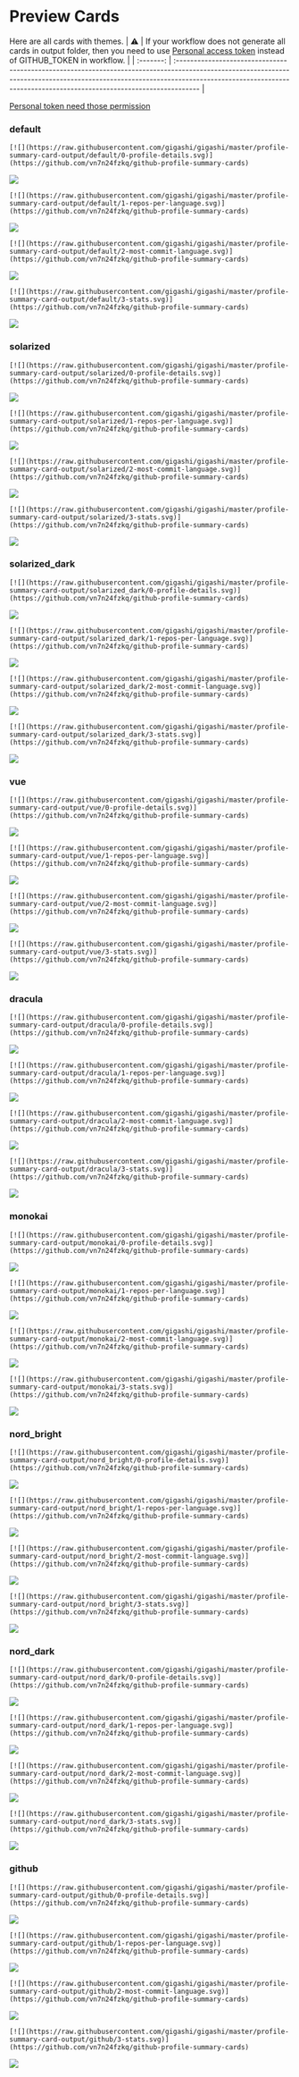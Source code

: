 
# Preview Cards

Here are all cards with themes.
| :warning: | If your workflow does not generate all cards in output folder, then you need to use [Personal access token](https://docs.github.com/en/actions/configuring-and-managing-workflows/creating-and-storing-encrypted-secrets) instead of GITHUB_TOKEN in workflow. |
| :-------: | :------------------------------------------------------------------------------------------------------------------------------------------------------------------------------------------------------------------------------------------------ |

[Personal token need those permission](https://github.com/vn7n24fzkq/github-profile-summary-cards/wiki/Personal-access-token-permissions)


### default


```
[![](https://raw.githubusercontent.com/gigashi/gigashi/master/profile-summary-card-output/default/0-profile-details.svg)](https://github.com/vn7n24fzkq/github-profile-summary-cards)
```
![](https://raw.githubusercontent.com/gigashi/gigashi/master/profile-summary-card-output/default/0-profile-details.svg)


```
[![](https://raw.githubusercontent.com/gigashi/gigashi/master/profile-summary-card-output/default/1-repos-per-language.svg)](https://github.com/vn7n24fzkq/github-profile-summary-cards)
```
![](https://raw.githubusercontent.com/gigashi/gigashi/master/profile-summary-card-output/default/1-repos-per-language.svg)


```
[![](https://raw.githubusercontent.com/gigashi/gigashi/master/profile-summary-card-output/default/2-most-commit-language.svg)](https://github.com/vn7n24fzkq/github-profile-summary-cards)
```
![](https://raw.githubusercontent.com/gigashi/gigashi/master/profile-summary-card-output/default/2-most-commit-language.svg)


```
[![](https://raw.githubusercontent.com/gigashi/gigashi/master/profile-summary-card-output/default/3-stats.svg)](https://github.com/vn7n24fzkq/github-profile-summary-cards)
```
![](https://raw.githubusercontent.com/gigashi/gigashi/master/profile-summary-card-output/default/3-stats.svg)


### solarized


```
[![](https://raw.githubusercontent.com/gigashi/gigashi/master/profile-summary-card-output/solarized/0-profile-details.svg)](https://github.com/vn7n24fzkq/github-profile-summary-cards)
```
![](https://raw.githubusercontent.com/gigashi/gigashi/master/profile-summary-card-output/solarized/0-profile-details.svg)


```
[![](https://raw.githubusercontent.com/gigashi/gigashi/master/profile-summary-card-output/solarized/1-repos-per-language.svg)](https://github.com/vn7n24fzkq/github-profile-summary-cards)
```
![](https://raw.githubusercontent.com/gigashi/gigashi/master/profile-summary-card-output/solarized/1-repos-per-language.svg)


```
[![](https://raw.githubusercontent.com/gigashi/gigashi/master/profile-summary-card-output/solarized/2-most-commit-language.svg)](https://github.com/vn7n24fzkq/github-profile-summary-cards)
```
![](https://raw.githubusercontent.com/gigashi/gigashi/master/profile-summary-card-output/solarized/2-most-commit-language.svg)


```
[![](https://raw.githubusercontent.com/gigashi/gigashi/master/profile-summary-card-output/solarized/3-stats.svg)](https://github.com/vn7n24fzkq/github-profile-summary-cards)
```
![](https://raw.githubusercontent.com/gigashi/gigashi/master/profile-summary-card-output/solarized/3-stats.svg)


### solarized_dark


```
[![](https://raw.githubusercontent.com/gigashi/gigashi/master/profile-summary-card-output/solarized_dark/0-profile-details.svg)](https://github.com/vn7n24fzkq/github-profile-summary-cards)
```
![](https://raw.githubusercontent.com/gigashi/gigashi/master/profile-summary-card-output/solarized_dark/0-profile-details.svg)


```
[![](https://raw.githubusercontent.com/gigashi/gigashi/master/profile-summary-card-output/solarized_dark/1-repos-per-language.svg)](https://github.com/vn7n24fzkq/github-profile-summary-cards)
```
![](https://raw.githubusercontent.com/gigashi/gigashi/master/profile-summary-card-output/solarized_dark/1-repos-per-language.svg)


```
[![](https://raw.githubusercontent.com/gigashi/gigashi/master/profile-summary-card-output/solarized_dark/2-most-commit-language.svg)](https://github.com/vn7n24fzkq/github-profile-summary-cards)
```
![](https://raw.githubusercontent.com/gigashi/gigashi/master/profile-summary-card-output/solarized_dark/2-most-commit-language.svg)


```
[![](https://raw.githubusercontent.com/gigashi/gigashi/master/profile-summary-card-output/solarized_dark/3-stats.svg)](https://github.com/vn7n24fzkq/github-profile-summary-cards)
```
![](https://raw.githubusercontent.com/gigashi/gigashi/master/profile-summary-card-output/solarized_dark/3-stats.svg)


### vue


```
[![](https://raw.githubusercontent.com/gigashi/gigashi/master/profile-summary-card-output/vue/0-profile-details.svg)](https://github.com/vn7n24fzkq/github-profile-summary-cards)
```
![](https://raw.githubusercontent.com/gigashi/gigashi/master/profile-summary-card-output/vue/0-profile-details.svg)


```
[![](https://raw.githubusercontent.com/gigashi/gigashi/master/profile-summary-card-output/vue/1-repos-per-language.svg)](https://github.com/vn7n24fzkq/github-profile-summary-cards)
```
![](https://raw.githubusercontent.com/gigashi/gigashi/master/profile-summary-card-output/vue/1-repos-per-language.svg)


```
[![](https://raw.githubusercontent.com/gigashi/gigashi/master/profile-summary-card-output/vue/2-most-commit-language.svg)](https://github.com/vn7n24fzkq/github-profile-summary-cards)
```
![](https://raw.githubusercontent.com/gigashi/gigashi/master/profile-summary-card-output/vue/2-most-commit-language.svg)


```
[![](https://raw.githubusercontent.com/gigashi/gigashi/master/profile-summary-card-output/vue/3-stats.svg)](https://github.com/vn7n24fzkq/github-profile-summary-cards)
```
![](https://raw.githubusercontent.com/gigashi/gigashi/master/profile-summary-card-output/vue/3-stats.svg)


### dracula


```
[![](https://raw.githubusercontent.com/gigashi/gigashi/master/profile-summary-card-output/dracula/0-profile-details.svg)](https://github.com/vn7n24fzkq/github-profile-summary-cards)
```
![](https://raw.githubusercontent.com/gigashi/gigashi/master/profile-summary-card-output/dracula/0-profile-details.svg)


```
[![](https://raw.githubusercontent.com/gigashi/gigashi/master/profile-summary-card-output/dracula/1-repos-per-language.svg)](https://github.com/vn7n24fzkq/github-profile-summary-cards)
```
![](https://raw.githubusercontent.com/gigashi/gigashi/master/profile-summary-card-output/dracula/1-repos-per-language.svg)


```
[![](https://raw.githubusercontent.com/gigashi/gigashi/master/profile-summary-card-output/dracula/2-most-commit-language.svg)](https://github.com/vn7n24fzkq/github-profile-summary-cards)
```
![](https://raw.githubusercontent.com/gigashi/gigashi/master/profile-summary-card-output/dracula/2-most-commit-language.svg)


```
[![](https://raw.githubusercontent.com/gigashi/gigashi/master/profile-summary-card-output/dracula/3-stats.svg)](https://github.com/vn7n24fzkq/github-profile-summary-cards)
```
![](https://raw.githubusercontent.com/gigashi/gigashi/master/profile-summary-card-output/dracula/3-stats.svg)


### monokai


```
[![](https://raw.githubusercontent.com/gigashi/gigashi/master/profile-summary-card-output/monokai/0-profile-details.svg)](https://github.com/vn7n24fzkq/github-profile-summary-cards)
```
![](https://raw.githubusercontent.com/gigashi/gigashi/master/profile-summary-card-output/monokai/0-profile-details.svg)


```
[![](https://raw.githubusercontent.com/gigashi/gigashi/master/profile-summary-card-output/monokai/1-repos-per-language.svg)](https://github.com/vn7n24fzkq/github-profile-summary-cards)
```
![](https://raw.githubusercontent.com/gigashi/gigashi/master/profile-summary-card-output/monokai/1-repos-per-language.svg)


```
[![](https://raw.githubusercontent.com/gigashi/gigashi/master/profile-summary-card-output/monokai/2-most-commit-language.svg)](https://github.com/vn7n24fzkq/github-profile-summary-cards)
```
![](https://raw.githubusercontent.com/gigashi/gigashi/master/profile-summary-card-output/monokai/2-most-commit-language.svg)


```
[![](https://raw.githubusercontent.com/gigashi/gigashi/master/profile-summary-card-output/monokai/3-stats.svg)](https://github.com/vn7n24fzkq/github-profile-summary-cards)
```
![](https://raw.githubusercontent.com/gigashi/gigashi/master/profile-summary-card-output/monokai/3-stats.svg)


### nord_bright


```
[![](https://raw.githubusercontent.com/gigashi/gigashi/master/profile-summary-card-output/nord_bright/0-profile-details.svg)](https://github.com/vn7n24fzkq/github-profile-summary-cards)
```
![](https://raw.githubusercontent.com/gigashi/gigashi/master/profile-summary-card-output/nord_bright/0-profile-details.svg)


```
[![](https://raw.githubusercontent.com/gigashi/gigashi/master/profile-summary-card-output/nord_bright/1-repos-per-language.svg)](https://github.com/vn7n24fzkq/github-profile-summary-cards)
```
![](https://raw.githubusercontent.com/gigashi/gigashi/master/profile-summary-card-output/nord_bright/1-repos-per-language.svg)


```
[![](https://raw.githubusercontent.com/gigashi/gigashi/master/profile-summary-card-output/nord_bright/2-most-commit-language.svg)](https://github.com/vn7n24fzkq/github-profile-summary-cards)
```
![](https://raw.githubusercontent.com/gigashi/gigashi/master/profile-summary-card-output/nord_bright/2-most-commit-language.svg)


```
[![](https://raw.githubusercontent.com/gigashi/gigashi/master/profile-summary-card-output/nord_bright/3-stats.svg)](https://github.com/vn7n24fzkq/github-profile-summary-cards)
```
![](https://raw.githubusercontent.com/gigashi/gigashi/master/profile-summary-card-output/nord_bright/3-stats.svg)


### nord_dark


```
[![](https://raw.githubusercontent.com/gigashi/gigashi/master/profile-summary-card-output/nord_dark/0-profile-details.svg)](https://github.com/vn7n24fzkq/github-profile-summary-cards)
```
![](https://raw.githubusercontent.com/gigashi/gigashi/master/profile-summary-card-output/nord_dark/0-profile-details.svg)


```
[![](https://raw.githubusercontent.com/gigashi/gigashi/master/profile-summary-card-output/nord_dark/1-repos-per-language.svg)](https://github.com/vn7n24fzkq/github-profile-summary-cards)
```
![](https://raw.githubusercontent.com/gigashi/gigashi/master/profile-summary-card-output/nord_dark/1-repos-per-language.svg)


```
[![](https://raw.githubusercontent.com/gigashi/gigashi/master/profile-summary-card-output/nord_dark/2-most-commit-language.svg)](https://github.com/vn7n24fzkq/github-profile-summary-cards)
```
![](https://raw.githubusercontent.com/gigashi/gigashi/master/profile-summary-card-output/nord_dark/2-most-commit-language.svg)


```
[![](https://raw.githubusercontent.com/gigashi/gigashi/master/profile-summary-card-output/nord_dark/3-stats.svg)](https://github.com/vn7n24fzkq/github-profile-summary-cards)
```
![](https://raw.githubusercontent.com/gigashi/gigashi/master/profile-summary-card-output/nord_dark/3-stats.svg)


### github


```
[![](https://raw.githubusercontent.com/gigashi/gigashi/master/profile-summary-card-output/github/0-profile-details.svg)](https://github.com/vn7n24fzkq/github-profile-summary-cards)
```
![](https://raw.githubusercontent.com/gigashi/gigashi/master/profile-summary-card-output/github/0-profile-details.svg)


```
[![](https://raw.githubusercontent.com/gigashi/gigashi/master/profile-summary-card-output/github/1-repos-per-language.svg)](https://github.com/vn7n24fzkq/github-profile-summary-cards)
```
![](https://raw.githubusercontent.com/gigashi/gigashi/master/profile-summary-card-output/github/1-repos-per-language.svg)


```
[![](https://raw.githubusercontent.com/gigashi/gigashi/master/profile-summary-card-output/github/2-most-commit-language.svg)](https://github.com/vn7n24fzkq/github-profile-summary-cards)
```
![](https://raw.githubusercontent.com/gigashi/gigashi/master/profile-summary-card-output/github/2-most-commit-language.svg)


```
[![](https://raw.githubusercontent.com/gigashi/gigashi/master/profile-summary-card-output/github/3-stats.svg)](https://github.com/vn7n24fzkq/github-profile-summary-cards)
```
![](https://raw.githubusercontent.com/gigashi/gigashi/master/profile-summary-card-output/github/3-stats.svg)

